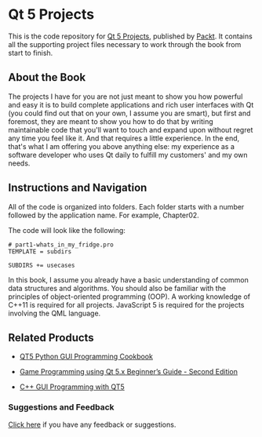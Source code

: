 # Qt 5 Projects
This is the code repository for [Qt 5 Projects](https://www.packtpub.com/application-development/qt-5-projects?utm_source=github&utm_medium=repository&utm_campaign=9781788293884), published by [Packt](https://www.packtpub.com/?utm_source=github). It contains all the supporting project files necessary to work through the book from start to finish.
## About the Book
The projects I have for you are not just meant to show you how powerful and easy it is to build complete applications and rich user interfaces with Qt (you could find out that on your own, I assume you are smart), but first and foremost, they are meant to show you how to do that by writing maintainable code that you'll want to touch and expand upon without regret any time you feel like it. And that requires a little experience. In the end, that's what I am offering you above anything else: my experience as a software developer who uses Qt daily to fulfill my customers' and my own needs.
## Instructions and Navigation
All of the code is organized into folders. Each folder starts with a number followed by the application name. For example, Chapter02.



The code will look like the following:
```
# part1-whats_in_my_fridge.pro
TEMPLATE = subdirs

SUBDIRS += usecases
```

In this book, I assume you already have a basic understanding of common data structures and algorithms. You should also be familiar with the principles of object-oriented programming (OOP). A working knowledge of C++11 is required for all projects. JavaScript 5 is required for the projects involving the QML language.

## Related Products
* [QT5 Python GUI Programming Cookbook](https://www.packtpub.com/application-development/qt5-python-gui-programming-cookbook?utm_source=github&utm_medium=repository&utm_campaign=9781788831000)

* [Game Programming using Qt 5.x Beginner’s Guide - Second Edition](https://www.packtpub.com/big-data-and-business-intelligence/game-programming-using-qt-beginners-guide-second-edition?utm_source=github&utm_medium=repository&utm_campaign=9781788399999)

* [C++ GUI Programming with QT5](https://www.packtpub.com/application-development/c-gui-programming-qt5?utm_source=github&utm_medium=repository&utm_campaign=9781788397827)

### Suggestions and Feedback
[Click here](https://docs.google.com/forms/d/e/1FAIpQLSe5qwunkGf6PUvzPirPDtuy1Du5Rlzew23UBp2S-P3wB-GcwQ/viewform) if you have any feedback or suggestions.
